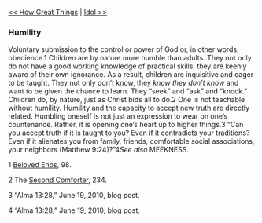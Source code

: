[<< How Great Things](How%20Great%20Things.md)  |  [Idol >>](Idol.md)

### Humility
Voluntary submission to the control or power of God or, in other words, obedience.1 Children are by nature more humble than adults. They not only do not have a good working knowledge of practical skills, they are keenly aware of their own ignorance. As a result, children are inquisitive and eager to be taught. They not only don’t know, they *know they don’t know* and want to be given the chance to learn. They “seek” and “ask” and “knock.” Children do, by nature, just as Christ bids all to do.2 One is not teachable without humility. Humility and the capacity to accept new truth are directly related. Humbling oneself is not just an expression to wear on one’s countenance. Rather, it is opening one’s heart up to higher things.3 “Can you accept truth if it is taught to you? Even if it contradicts your traditions? Even if it alienates you from family, friends, comfortable social associations, your neighbors (Matthew 9:24)?”4*See also* MEEKNESS.



1
[Beloved Enos](#), 98.


2 The [Second Comforter](#), 234.


3 “Alma 13:28,” June 19, 2010, blog post.


4 “Alma 13:28,” June 19, 2010, blog post.